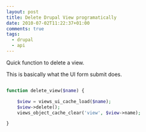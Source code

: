 ```yaml
---
layout: post
title: Delete Drupal View programatically
date: 2010-07-02T11:22:37+01:00
comments: true
tags:
  - drupal
  - api
---
```


Quick function to delete a view.

This is basically what the UI form submit does.

```php

function delete_view($name) {

	$view = views_ui_cache_load($name);
	$view->delete();
	views_object_cache_clear('view', $view->name);

}

```

